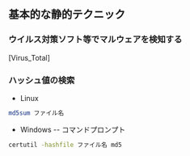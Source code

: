## 基本的な静的テクニック
### ウイルス対策ソフト等でマルウェアを検知する
[Virus_Total]
### ハッシュ値の検索
- Linux
```bash
md5sum ファイル名
```
- Windows
-- コマンドプロンプト
```bash
certutil -hashfile ファイル名 md5
```
